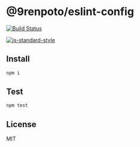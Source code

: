 # @9renpoto/eslint-config

[![Build Status](https://travis-ci.org/9renpoto/eslint-config.svg?branch=master)](https://travis-ci.org/9renpoto/eslint-config)

[![js-standard-style](https://cdn.rawgit.com/feross/standard/master/badge.svg)](https://github.com/feross/standard)

## Install

```sh
npm i
```

## Test

```sh
npm test
```

## License

MIT
